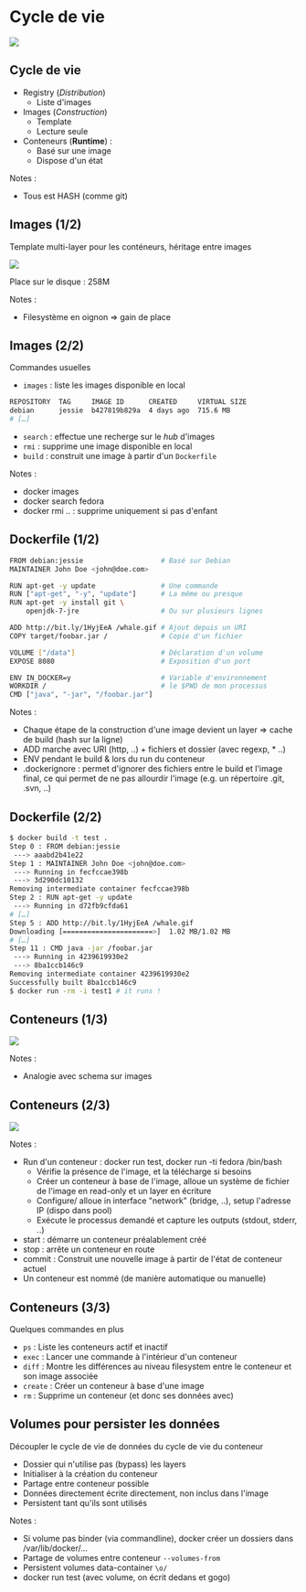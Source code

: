 # Cycle de vie

![](ressources/images/rigole-pas.jpg)



## Cycle de vie

- Registry (*Distribution*)
    - Liste d'images
- Images (*Construction*)
    - Template
    - Lecture seule
- Conteneurs (**Runtime**) :
    - Basé sur une image
    - Dispose d'un état

Notes :
- Tous est HASH (comme git)



## Images (1/2)

Template multi-layer pour les conténeurs, héritage entre images

![](ressources/images/decouverte-images-layer.png)

Place sur le disque : 258M

Notes :
- Filesystème en oignon => gain de place



## Images (2/2)

Commandes usuelles

- ``images`` : liste les images disponible en local
```bash
REPOSITORY  TAG     IMAGE ID      CREATED     VIRTUAL SIZE
debian      jessie  b427819b829a  4 days ago  715.6 MB
# […]
```
- ``search`` : effectue une recherge sur le *hub* d'images
- ``rmi`` : supprime une image disponible en local
- ``build`` : construit une image à partir d'un ``Dockerfile``

Notes :
- docker images
- docker search fedora
- docker rmi .. : supprime uniquement si pas d'enfant



## Dockerfile (1/2)


```bash
FROM debian:jessie                   # Basé sur Debian
MAINTAINER John Doe <john@doe.com>

RUN apt-get -y update                # Une commande
RUN ["apt-get", "-y", "update"]      # La même ou presque
RUN apt-get -y install git \ 
    openjdk-7-jre                    # Ou sur plusieurs lignes

ADD http://bit.ly/1HyjEeA /whale.gif # Ajout depuis un URI
COPY target/foobar.jar /             # Copie d'un fichier

VOLUME ["/data"]                     # Déclaration d'un volume
EXPOSE 8080                          # Exposition d'un port

ENV IN_DOCKER=y                      # Variable d'environnement
WORKDIR /                            # le $PWD de mon processus
CMD ["java", "-jar", "/foobar.jar"]
```

Notes :
- Chaque étape de la construction d'une image devient un layer =>
  cache de build (hash sur la ligne)
- ADD marche avec URI (http, ..) + fichiers et dossier (avec regexp, * ..)
- ENV pendant le build & lors du run du conteneur
- .dockerignore : permet d'ignorer des fichiers entre le build et
  l'image final, ce qui permet de ne pas allourdir l'image (e.g. un
  répertoire .git, .svn, ..)



## Dockerfile (2/2)


```bash
$ docker build -t test .
Step 0 : FROM debian:jessie
 ---> aaabd2b41e22
Step 1 : MAINTAINER John Doe <john@doe.com>
 ---> Running in fecfccae398b
 ---> 3d290dc10132
Removing intermediate container fecfccae398b
Step 2 : RUN apt-get -y update
 ---> Running in d72fb9cfda61
# […]
Step 5 : ADD http://bit.ly/1HyjEeA /whale.gif
Downloading [======================>]  1.02 MB/1.02 MB
# […]
Step 11 : CMD java -jar /foobar.jar
 ---> Running in 4239619930e2
 ---> 8ba1ccb146c9
Removing intermediate container 4239619930e2
Successfully built 8ba1ccb146c9
$ docker run -rm -i test1 # it runs !
```



## Conteneurs (1/3)

![](ressources/images/decouverte-conteneur-layer.png)

Notes :
- Analogie avec schema sur images



## Conteneurs (2/3)

![](ressources/images/decouverte-conteneur-workflow.png)

Notes :
- Run d'un conteneur : docker run test, docker run -ti fedora /bin/bash
    - Vérifie la présence de l'image, et la télécharge si besoins
    - Créer un conteneur à base de l'image, alloue un système de
    fichier de l'image en read-only et un layer en écriture
    - Configure/ alloue in interface "network" (bridge, ..), setup
      l'adresse IP (dispo dans pool)
    - Exécute le processus demandé et capture les outputs (stdout,
    stderr, ..)
- start : démarre un conteneur préalablement créé
- stop : arrête un conteneur en route
- commit : Construit une nouvelle image à partir de l'état de conteneur actuel
- Un conteneur est nommé (de manière automatique ou manuelle)



## Conteneurs (3/3)

Quelques commandes en plus

- ``ps`` : Liste les conteneurs actif et inactif
- ``exec`` : Lancer une commande à l'intérieur d'un conteneur
- ``diff`` : Montre les différences au niveau filesystem entre le
  conteneur et son image associée
- ``create`` : Créer un conteneur à base d'une image
- ``rm`` : Supprime un conteneur (et donc ses données avec)




## Volumes pour persister les données

Découpler le cycle de vie de données du cycle de vie du conteneur

* Dossier qui n'utilise pas (bypass) les layers
* Initialiser à la création du conteneur
* Partage entre conteneur possible
* Données directement écrite directement, non inclus dans l'image
* Persistent tant qu'ils sont utilisés

Notes :
- Si volume pas binder (via commandline), docker créer un dossiers
  dans /var/lib/docker/...
- Partage de volumes entre conteneur ``--volumes-from``
- Persistent volumes data-container ``\o/``
- docker run test (avec volume, on écrit dedans et gogo)
